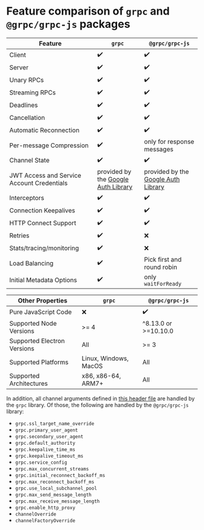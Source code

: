 # Feature comparison of `grpc` and `@grpc/grpc-js` packages

Feature | `grpc` | `@grpc/grpc-js`
--------|--------|----------
Client | :heavy_check_mark: | :heavy_check_mark:
Server | :heavy_check_mark: | :heavy_check_mark:
Unary RPCs | :heavy_check_mark: | :heavy_check_mark:
Streaming RPCs | :heavy_check_mark: | :heavy_check_mark:
Deadlines | :heavy_check_mark: | :heavy_check_mark:
Cancellation | :heavy_check_mark: | :heavy_check_mark:
Automatic Reconnection | :heavy_check_mark: | :heavy_check_mark:
Per-message Compression | :heavy_check_mark: | only for response messages
Channel State | :heavy_check_mark: | :heavy_check_mark:
JWT Access and Service Account Credentials | provided by the [Google Auth Library](https://www.npmjs.com/package/google-auth-library) | provided by the [Google Auth Library](https://www.npmjs.com/package/google-auth-library)
Interceptors | :heavy_check_mark: | :heavy_check_mark:
Connection Keepalives | :heavy_check_mark: | :heavy_check_mark:
HTTP Connect Support | :heavy_check_mark: | :heavy_check_mark:
Retries | :heavy_check_mark: | :x:
Stats/tracing/monitoring | :heavy_check_mark: | :x:
Load Balancing | :heavy_check_mark: | Pick first and round robin
Initial Metadata Options | :heavy_check_mark: | only `waitForReady`

Other Properties | `grpc` | `@grpc/grpc-js`
-----------------|--------|----------------
Pure JavaScript Code | :x: | :heavy_check_mark:
Supported Node Versions | >= 4 | ^8.13.0 or >=10.10.0
Supported Electron Versions | All | >= 3
Supported Platforms | Linux, Windows, MacOS | All
Supported Architectures | x86, x86-64, ARM7+ | All

In addition, all channel arguments defined in [this header file](https://github.com/grpc/grpc/blob/master/include/grpc/impl/codegen/grpc_types.h) are handled by the `grpc` library. Of those, the following are handled by the `@grpc/grpc-js` library:

 - `grpc.ssl_target_name_override`
 - `grpc.primary_user_agent`
 - `grpc.secondary_user_agent`
 - `grpc.default_authority`
 - `grpc.keepalive_time_ms`
 - `grpc.keepalive_timeout_ms`
 - `grpc.service_config`
 - `grpc.max_concurrent_streams`
 - `grpc.initial_reconnect_backoff_ms`
 - `grpc.max_reconnect_backoff_ms`
 - `grpc.use_local_subchannel_pool`
 - `grpc.max_send_message_length`
 - `grpc.max_receive_message_length`
 - `grpc.enable_http_proxy`
 - `channelOverride`
 - `channelFactoryOverride`
